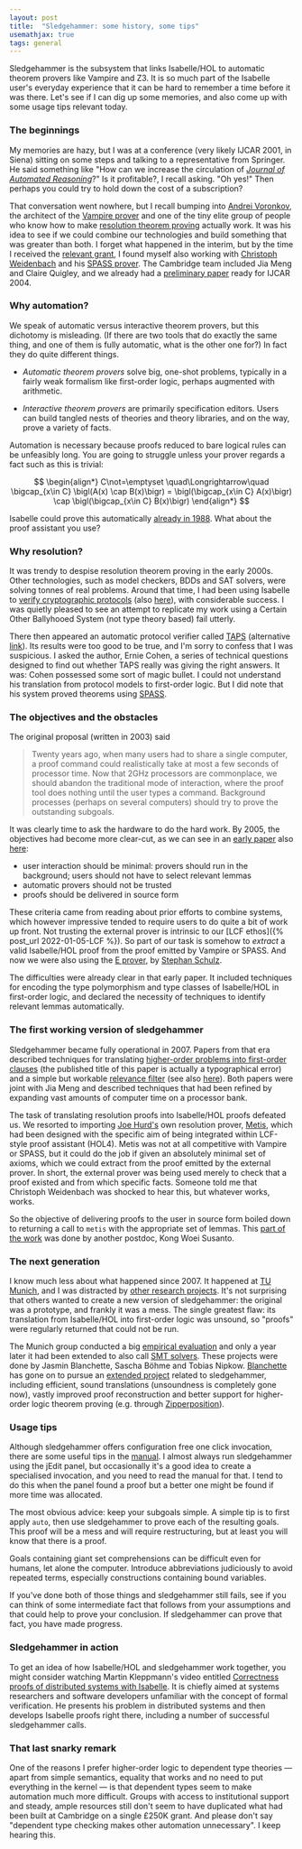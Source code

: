 ```yaml
---
layout: post
title:  "Sledgehammer: some history, some tips"
usemathjax: true 
tags: general
---
```


Sledgehammer is the subsystem that links Isabelle/HOL to automatic theorem provers like Vampire and Z3. It is so much part of the Isabelle user's everyday experience that it can be hard to remember a time before it was there. Let's see if I can dig up some memories, and also come up with some usage tips relevant today.

### The beginnings

My memories are hazy, but I was at a conference (very likely IJCAR 2001, in Siena) sitting on some steps and talking to a representative from Springer. He said something like "How can we increase the circulation of [*Journal of Automated Reasoning*](https://www.springer.com/journal/10817)?" Is it profitable?, I recall asking. "Oh yes!" Then perhaps you could try to hold down the cost of a subscription?

That conversation went nowhere, but I recall bumping into [Andrei Voronkov](http://voronkov.com), the architect of the [Vampire prover](https://vprover.github.io) and one of the tiny elite group of people who know how to make [resolution theorem proving](/papers/bachmair-hbar-resolution.pdf) actually work. It was his idea to see if we could combine our technologies and build something that was greater than both. I forget what happened in the interim, but by the time I received the [relevant grant](https://www.cl.cam.ac.uk/~lp15/Grants/Automation/), I found myself also working with [Christoph Weidenbach](https://www.mpi-inf.mpg.de/departments/automation-of-logic/people/christoph-weidenbach) and his [SPASS prover](https://www.mpi-inf.mpg.de/departments/automation-of-logic/software/spass-workbench).
The Cambridge team included Jia Meng and Claire Quigley, and we already had a [preliminary paper](https://rdcu.be/cKaYp) ready for IJCAR 2004.

### Why automation?

We speak of automatic versus interactive theorem provers, but this dichotomy is misleading. (If there are two tools that do exactly the same thing, and one of them is fully automatic, what is the other one for?) In fact they do quite different things.

* *Automatic theorem provers* solve big, one-shot problems, typically in a fairly weak formalism like first-order logic, perhaps augmented with arithmetic.

* *Interactive theorem provers* are primarily specification editors. Users can build tangled nests of theories and theory libraries, and on the way, prove a variety of facts.

Automation is necessary because proofs reduced to bare logical rules can be unfeasibly long. You are going to struggle unless your prover regards a fact such as this is trivial:

$$ 
\begin{align*}
C\not=\emptyset \quad\Longrightarrow\quad \bigcap_{x\in C} \bigl(A(x) \cap B(x)\bigr) =        
       \bigl(\bigcap_{x\in C} A(x)\bigr)  \cap  \bigl(\bigcap_{x\in C} B(x)\bigr) 
\end{align*}
$$

Isabelle could prove this automatically [already in 1988](https://rdcu.be/cIK8P). What about the proof assistant you use?

### Why resolution?

It was trendy to despise resolution theorem proving in the early 2000s. Other technologies, such as model checkers, BDDs and SAT solvers, were solving tonnes of real problems. Around that time, I had been using Isabelle to [verify cryptographic protocols](https://doi.org/10.3233/JCS-1998-61-205) (also [here](https://www.cl.cam.ac.uk/~lp15/papers/Auth/jcs.pdf)), with considerable success. I was quietly pleased to see an attempt to replicate my work using a Certain Other Ballyhooed System (not type theory based) fail utterly.

There then appeared an automatic protocol verifier called
[TAPS](https://doi.org/10.3233/JCS-2003-11203) (alternative [link](http://laser.inf.ethz.ch/2004/papers/cohen/paper2.pdf)).
Its results were too good to be true, and I'm sorry to confess that I was suspicious. I asked the author, Ernie Cohen, a series of technical questions designed to find out whether TAPS really was giving the right answers.
It was: Cohen possessed some sort of magic bullet. I could not understand his translation from protocol models to first-order logic. But I did note that his system proved theorems using [SPASS](https://www.mpi-inf.mpg.de/departments/automation-of-logic/software/spass-workbench).

### The objectives and the obstacles

The original proposal (written in 2003) said

> Twenty years ago, when many users had to share a single computer, a proof command could realistically take at most a few seconds of processor time. Now that 2GHz processors are commonplace, we should abandon the traditional mode of interaction, where the proof tool does nothing until the user types a command. Background processes (perhaps on several computers) should try to prove the outstanding subgoals. 

It was clearly time to ask the hardware to do the hard work.
By 2005, the objectives had become more clear-cut, as we can see in an
[early paper](https://doi.org/10.1016/j.ic.2005.05.010)
also [here](https://www.cl.cam.ac.uk/~lp15/papers/Automation/info-and-comp.pdf):

* user interaction should be minimal:
 provers should run in the background;
 users should not have to select relevant lemmas
* automatic provers should not be trusted 
* proofs should be delivered in source form 

These criteria came from reading about prior efforts to combine systems, which however impressive tended to require users to do quite a bit of work up front. Not trusting the external prover is intrinsic to our [LCF ethos]({% post_url 2022-01-05-LCF %}).
So part of our task is somehow to *extract* a valid Isabelle/HOL proof from the proof emitted by Vampire or SPASS.
And now we were also using the [E prover](https://wwwlehre.dhbw-stuttgart.de/~sschulz/E/E.html), by [Stephan Schulz](https://wwwlehre.dhbw-stuttgart.de/~sschulz/DHBW_Stephan_Schulz/Stephan_Schulz.html).

The difficulties were already clear in that early paper. It included techniques for encoding the type polymorphism and type classes of Isabelle/HOL in first-order logic, and declared the necessity of techniques to identify relevant lemmas automatically.

### The first working version of sledgehammer

Sledgehammer became fully operational in 2007. Papers from that era described techniques for translating [higher-order problems into first-order clauses](https://rdcu.be/cKr2w) (the published title of this paper is actually a typographical error) and
a simple but workable [relevance filter](https://doi.org/10.1016/j.jal.2007.07.004) (see also [here](https://www.cl.cam.ac.uk/~lp15/papers/Automation/filtering-jal.pdf)).
Both papers were joint with Jia Meng and described techniques that had been refined by expanding vast amounts of computer time on a processor bank.

The task of translating resolution proofs into Isabelle/HOL proofs defeated us. We resorted to importing [Joe Hurd's](http://www.gilith.com) own resolution prover, [Metis](http://www.gilith.com/metis/), which had been designed with the specific aim of being integrated within LCF-style proof assistant (HOL4). Metis was not at all competitive with Vampire or SPASS, but it could do the job if given an absolutely minimal set of axioms, which we could extract from the proof emitted by the external prover. In short, the external prover was being used merely to check that a proof existed and from which specific facts. Someone told me that Christoph Weidenbach was shocked to hear this, but whatever works, works.

So the objective of delivering proofs to the user in source form boiled down to returning a call to `metis` with the appropriate set of lemmas. This [part of the work](https://rdcu.be/cKr4U) was done by another postdoc, Kong Woei Susanto.

### The next generation

I know much less about what happened since 2007. It happened at [TU Munich](https://www.in.tum.de/en/cover-page/), and I was distracted by [other research projects](https://www.cl.cam.ac.uk/~lp15/papers/Arith/).
It's not surprising that others wanted to create a new version of sledgehammer: the original was a prototype, and frankly it was a mess. The single greatest flaw: its translation from Isabelle/HOL into first-order logic was unsound, so "proofs" were regularly returned that could not be run.

The Munich group conducted a big [empirical evaluation](https://rdcu.be/cKr5t) and only a year later it had been extended to also call [SMT solvers](https://rdcu.be/cKr74).
These projects were done by Jasmin Blanchette, Sascha Böhme and Tobias Nipkow.
[Blanchette](https://www.cs.vu.nl/~jbe248/) has gone on to pursue an [extended project](https://matryoshka-project.github.io) related to sledgehammer, including efficient, sound translations (unsoundness is completely gone now), vastly improved proof reconstruction and better support for higher-order logic theorem proving (e.g. through [Zipperposition](https://github.com/sneeuwballen/zipperposition)).

### Usage tips

Although sledgehammer offers configuration free one click invocation, there are some useful tips in the [manual](https://isabelle.in.tum.de/doc/sledgehammer.pdf).
I almost always run sledgehammer using the jEdit panel, but occasionally it's a good idea to create a specialised invocation, and you need to read the manual for that.
I tend to do this when the panel found a proof but a better one might be found if more time was allocated.

The most obvious advice: keep your subgoals simple. A simple tip is to first apply `auto`, then use sledgehammer to prove each of the resulting goals. This proof will be a mess and will require restructuring, but at least you will know that there is a proof.

Goals containing giant set comprehensions can be difficult even for humans, let alone the computer.
Introduce abbreviations judiciously to avoid repeated terms, especially constructions containing bound variables.

If you've done both of those things and sledgehammer still fails, see if you can think of some intermediate fact that follows from your assumptions and that could help to prove your conclusion. If sledgehammer can prove that fact, you have made progress.

### Sledgehammer in action

To get an idea of how Isabelle/HOL and sledgehammer work together, you might consider watching Martin Kleppmann's video entitled [Correctness proofs of distributed systems with Isabelle](https://martin.kleppmann.com/2019/09/14/strange-loop-isabelle.html).
It is chiefly aimed at systems researchers and software developers unfamiliar with the concept of formal verification.
 He presents his problem in distributed systems and then develops Isabelle proofs right there, including a number of successful sledgehammer calls.

### That last snarky remark

One of the reasons I prefer higher-order logic to dependent type theories — apart from simple semantics, equality that works and no need to put everything in the kernel — is that dependent types seem to make automation much more difficult. Groups with access to institutional support and steady, ample resources still don't seem to have duplicated what had been built at Cambridge on a single £250K grant.
And please don't say "dependent type checking makes other automation unnecessary". I keep hearing this.
